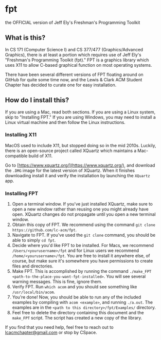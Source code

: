 # fpt
the OFFICIAL version of Jeff Ely's Freshman's Programming Toolkit

## What is this?

In CS 171 (Computer Science I) and CS 377/477 (Graphics/Advanced Graphics), there is at least a portion which requires use of Jeff Ely's "Freshman's Programming Toolkit (fpt)." FPT is a graphics library which uses X11 to allow C-based graphical function on most operating systems. 

There have been several different versions of FPT floating around on GitHub for quite some time now, and the Lewis & Clark ACM Student Chapter has decided to curate one for easy installation.

## How do I install this?

If you are using a Mac, read both sections. If you are using a Linux system, skip to "Installing FPT." If you are using Windows, you may need to install a Linux virtual machine and then follow the Linux instructions.

### Installing X11

MacOS used to include X11, but stopped doing so in the mid 2010s. Luckily, there is an open-source project called XQuartz which maintains a Mac-compatible build of X11.

Go to [https://www.xquartz.org/](https://www.xquartz.org/), and download the `.DMG` image for the latest version of XQuartz. When it finishes downloading install it and verify the installation by launching the `XQuartz` app.

### Installing FPT

1. Open a terminal window. If you've just installed XQuartz, make sure to open a new window rather than reusing one you might already have open. XQuartz changes do not propagate until you open a new terminal window.
2. Obtain this copy of FPT. We recommend using the command `git clone https://github.com/lc-acm/fpt`.
3. Navigate to FPT. If you've used the `git clone` command, you should be able to simply `cd fpt`.
4. Decide where you'd like FPT to be installed. For Macs, we recommend `/Users/<yourusername>/fpt` and for Linux users we recommend `/home/<yourusername>/fpt`. You are free to install it anywhere else, of course, but make sure it's somewhere you have permissions to create files and directories.
5. Make FPT. This is accomplished by running the command `./make_FPT <path-to-the-place-you-want-fpt-installed>`. You will see several warning messages. This is fine, ignore them.
6. Verify FPT. Run `which acom` and you should see something like `/usr/local/bin/acom`.
7. You're done! Now, you should be able to run any of the included examples by compiling with `acom <example>`, and running `./a.out`. The examples are in the `<path to this directory>/fpt/Examples/` directory.
8. Feel free to delete the directory containing this document and the `make_FPT` script. The script has created a new copy of the library.

If you find that you need help, feel free to reach out to <lcacmchapter@gmail.com> or stop by CSpace.
